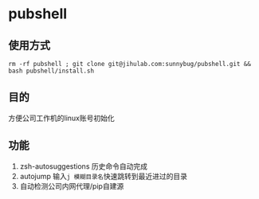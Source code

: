 # pubshell

## 使用方式
`
rm -rf pubshell ; git clone git@jihulab.com:sunnybug/pubshell.git && bash pubshell/install.sh
`
## 目的
方便公司工作机的linux账号初始化

## 功能
1. zsh-autosuggestions
   历史命令自动完成
2. autojump
   输入`j 模糊目录名`快速跳转到最近进过的目录
3. 自动检测公司内网代理/pip自建源